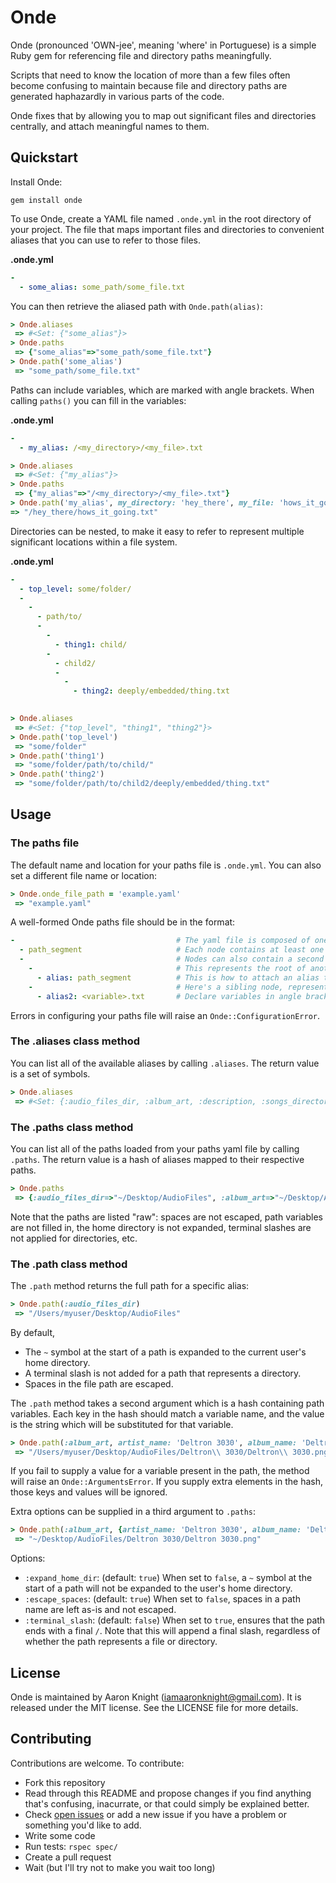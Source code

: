 # Onde

Onde (pronounced 'OWN-jee', meaning 'where' in Portuguese) is a simple Ruby gem for referencing file and directory paths meaningfully.

Scripts that need to know the location of more than a few files often become confusing to maintain because file and directory paths are generated haphazardly in various parts of the code.

Onde fixes that by allowing you to map out significant files and directories centrally, and attach meaningful names to them.


## Quickstart
Install Onde:

`gem install onde`

To use Onde, create a YAML file named `.onde.yml` in the root directory of your project. The file that maps important files and directories to convenient aliases that you can use to refer to those files.


**.onde.yml**
```yaml
-
  - some_alias: some_path/some_file.txt
```

You can then retrieve the aliased path with `Onde.path(alias)`:

```ruby
> Onde.aliases
 => #<Set: {"some_alias"}>
> Onde.paths
 => {"some_alias"=>"some_path/some_file.txt"}
> Onde.path('some_alias')
 => "some_path/some_file.txt"
```

Paths can include variables, which are marked with angle brackets. When calling `paths()` you can fill in the variables:

**.onde.yml**
```yaml
- 
  - my_alias: /<my_directory>/<my_file>.txt
```

```ruby
> Onde.aliases
 => #<Set: {"my_alias"}>
> Onde.paths
 => {"my_alias"=>"/<my_directory>/<my_file>.txt"}
> Onde.path('my_alias', my_directory: 'hey_there', my_file: 'hows_it_going')
=> "/hey_there/hows_it_going.txt"
```

Directories can be nested, to make it easy to refer to represent multiple significant locations within a file system.

**.onde.yml**
```yaml
-
  - top_level: some/folder/
  - 
    - 
      - path/to/
      - 
        -
          - thing1: child/
        -
          - child2/
          -
            -
              - thing2: deeply/embedded/thing.txt
        
```

```ruby
> Onde.aliases
 => #<Set: {"top_level", "thing1", "thing2"}>
> Onde.path('top_level')
 => "some/folder"
> Onde.path('thing1')
 => "some/folder/path/to/child/"
> Onde.path('thing2')
 => "some/folder/path/to/child2/deeply/embedded/thing.txt"
```


## Usage

### The paths file
The default name and location for your paths file is `.onde.yml`. You can also set a different file name or location:

```ruby
> Onde.onde_file_path = 'example.yaml'
 => "example.yaml"
```

A well-formed Onde paths file should be in the format:
```yaml
-                                    # The yaml file is composed of one or more nodes
  - path_segment                     # Each node contains at least one item, which represents the file path
  -                                  # Nodes can also contain a second list item for any children.
    -                                # This represents the root of another node.
      - alias: path_segment          # This is how to attach an alias to a particular path.
    -                                # Here's a sibling node, representing another file in the same directory
      - alias2: <variable>.txt       # Declare variables in angle brackets.
```

Errors in configuring your paths file will raise an `Onde::ConfigurationError`.

### The .aliases class method
You can list all of the available aliases by calling `.aliases`. The return value is a set of symbols.

```ruby
> Onde.aliases
 => #<Set: {:audio_files_dir, :album_art, :description, :songs_directory, :mp3, :wav}>
```

### The .paths class method
You can list all of the paths loaded from your paths yaml file by calling `.paths`. The return value is a hash of aliases mapped to their respective paths. 

```ruby
> Onde.paths
 => {:audio_files_dir=>"~/Desktop/AudioFiles", :album_art=>"~/Desktop/AudioFiles/<artist_name>/<album_name>.png", :description=>"~/Desktop/AudioFiles/<artist_name>/<album_name>.txt", :songs_directory=>"~/Desktop/AudioFiles/<artist_name>/songs/", :mp3=>"~/Desktop/AudioFiles/<artist_name>/songs/<song_name>.mp3", :wav=>"~/Desktop/AudioFiles/<artist_name>/songs/<song_name>.wav"}
```

Note that the paths are listed "raw": spaces are not escaped, path variables are not filled in, the home directory is not expanded, terminal slashes are not applied for directories, etc.

### The .path class method
The `.path` method returns the full path for a specific alias:

```ruby
> Onde.path(:audio_files_dir)
 => "/Users/myuser/Desktop/AudioFiles"
```

By default,
- The `~` symbol at the start of a path is expanded to the current user's home directory.
- A terminal slash is not added for a path that represents a directory.
- Spaces in the file path are escaped.

The `.path` method takes a second argument which is a hash containing path variables. Each key in the hash should match a variable name, and the value is the string which will be substituted for that variable.

```ruby
> Onde.path(:album_art, artist_name: 'Deltron 3030', album_name: 'Deltron 3030')
 => "/Users/myuser/Desktop/AudioFiles/Deltron\\ 3030/Deltron\\ 3030.png"
```

If you fail to supply a value for a variable present in the path, the method will raise an `Onde::ArgumentsError`. If you supply extra elements in the hash, those keys and values will be ignored.

Extra options can be supplied in a third argument to `.paths`:
```ruby
> Onde.path(:album_art, {artist_name: 'Deltron 3030', album_name: 'Deltron 3030'}, {escape_spaces: false, expand_home_dir: false})
 => "~/Desktop/AudioFiles/Deltron 3030/Deltron 3030.png"
```

Options:
- `:expand_home_dir`: (default: `true`) When set to `false`, a `~` symbol at the start of a path will not be expanded to the user's home directory.
- `:escape_spaces`: (default: `true`) When set to `false`, spaces in a path name are left as-is and not escaped.
- `:terminal_slash`: (default: `false`) When set to `true`, ensures that the path ends with a final `/`. Note that this will append a final slash, regardless of whether the path represents a file or directory.


## License
Onde is maintained by Aaron Knight (<iamaaronknight@gmail.com>).  It is released
under the MIT license. See the LICENSE file for more details.


## Contributing
Contributions are welcome. To contribute:
- Fork this repository
- Read through this README and propose changes if you find anything that's confusing, inacurrate, or that could simply be explained better.
- Check [open issues](https://github.com/iamaaronknight/onde/issues) or add a new issue if you have a problem or something you'd like to add.
- Write some code
- Run tests: `rspec spec/`
- Create a pull request
- Wait (but I'll try not to make you wait too long)
